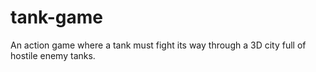 # tank-game
An action game where a tank must fight its way through a 3D city full of hostile enemy tanks.
